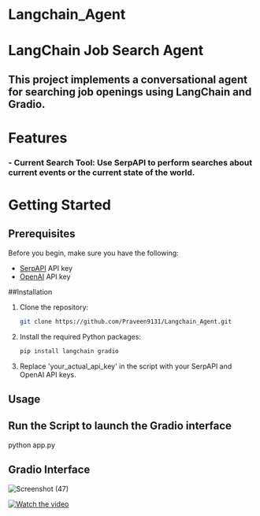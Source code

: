 # Langchain_Agent
# LangChain Job Search Agent

## This project implements a conversational agent for searching job openings using LangChain and Gradio.

# Features

### - **Current Search Tool**: Use SerpAPI to perform searches about current events or the current state of the world.

# Getting Started

## Prerequisites

Before you begin, make sure you have the following:

- [SerpAPI](https://serpapi.com/) API key
- [OpenAI](https://beta.openai.com/signup/) API key

##Installation

1. Clone the repository:

    ```bash
    git clone https://github.com/Praveen9131/Langchain_Agent.git
    ```

2. Install the required Python packages:

    ```bash
    pip install langchain gradio
    ```

3. Replace 'your_actual_api_key' in the script with your SerpAPI and OpenAI API keys.
## Usage

## Run the Script to launch the Gradio interface
 python app.py
## Gradio Interface 
![Screenshot (47)](https://github.com/Praveen9131/Langchain_Agent/assets/121826658/0ef91abe-336a-40dd-9ce3-a3d654a7fcb8)

[![Watch the video](path/to/your/thumbnail.jpg)](https://praveen9131.github.io/Langchain_Agent/video.html)



